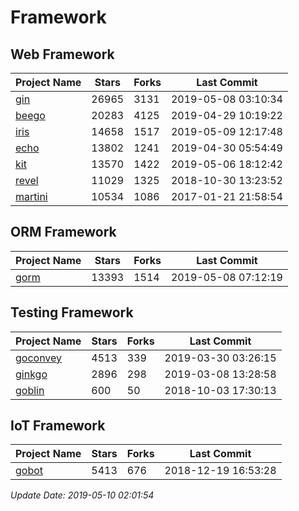 # Framework

## Web Framework

| Project Name | Stars | Forks | Last Commit |
| ------------ | ----- | ----- | ----------- |
| [gin](https://github.com/gin-gonic/gin) | 26965 | 3131 | 2019-05-08 03:10:34 |
| [beego](https://github.com/astaxie/beego) | 20283 | 4125 | 2019-04-29 10:19:22 |
| [iris](https://github.com/kataras/iris) | 14658 | 1517 | 2019-05-09 12:17:48 |
| [echo](https://github.com/labstack/echo) | 13802 | 1241 | 2019-04-30 05:54:49 |
| [kit](https://github.com/go-kit/kit) | 13570 | 1422 | 2019-05-06 18:12:42 |
| [revel](https://github.com/revel/revel) | 11029 | 1325 | 2018-10-30 13:23:52 |
| [martini](https://github.com/go-martini/martini) | 10534 | 1086 | 2017-01-21 21:58:54 |

## ORM Framework

| Project Name | Stars | Forks | Last Commit |
| ------------ | ----- | ----- | ----------- |
| [gorm](https://github.com/jinzhu/gorm) | 13393 | 1514 | 2019-05-08 07:12:19 |

## Testing Framework

| Project Name | Stars | Forks | Last Commit |
| ------------ | ----- | ----- | ----------- |
| [goconvey](https://github.com/smartystreets/goconvey) | 4513 | 339 | 2019-03-30 03:26:15 |
| [ginkgo](https://github.com/onsi/ginkgo) | 2896 | 298 | 2019-03-08 13:28:58 |
| [goblin](https://github.com/franela/goblin) | 600 | 50 | 2018-10-03 17:30:13 |

## IoT Framework

| Project Name | Stars | Forks | Last Commit |
| ------------ | ----- | ----- | ----------- |
| [gobot](https://github.com/hybridgroup/gobot) | 5413 | 676 | 2018-12-19 16:53:28 |

*Update Date: 2019-05-10 02:01:54*